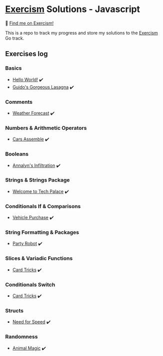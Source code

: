 # [Exercism](https://exercism.org/) Solutions - Javascript
👋 [Find me on Exercism!](https://exercism.org/profiles/SurfingElectron)

This is a repo to track my progress and store my solutions to the [Exercism](https://exercism.org/) Go track. 

## Exercises log
### Basics
- [Hello World!](https://github.com/SurfingElectron/exercism-solutions-go/tree/main/hello-world) ✔️
- [Guido's Gorgeous Lasagna](https://github.com/SurfingElectron/exercism-solutions-go/tree/main/guidos-gorgeous-lasagna) ✔️

### Comments
- [Weather Forecast](https://github.com/SurfingElectron/exercism-solutions-go/tree/main/weather-forecast) ✔️

### Numbers & Arithmetic Operators
- [Cars Assemble](https://github.com/SurfingElectron/exercism-solutions-go/tree/main/cars-assemble) ✔️

### Booleans
- [Annalyn's Infiltration](https://github.com/SurfingElectron/exercism-solutions-go/tree/main/annalyns-infiltration) ✔️

### Strings & Strings Package
- [Welcome to Tech Palace](https://github.com/SurfingElectron/exercism-solutions-go/tree/main/welcome-to-tech-palace) ✔️

### Conditionals If & Comparisons
- [Vehicle Purchase](https://github.com/SurfingElectron/exercism-solutions-go/tree/main/vehicle-purchase) ✔️

### String Formatting & Packages
- [Party Robot](https://github.com/SurfingElectron/exercism-solutions-go/tree/main/party-robot) ✔️

### Slices & Variadic Functions
- [Card Tricks](https://github.com/SurfingElectron/exercism-solutions-go/tree/main/card-tricks) ✔️

### Conditionals Switch
- [Card Tricks](https://github.com/SurfingElectron/exercism-solutions-go/tree/main/blackjack) ✔️

### Structs
- [Need for Speed](https://github.com/SurfingElectron/exercism-solutions-go/tree/main/need-for-speed) ✔️

### Randomness
- [Animal Magic](https://github.com/SurfingElectron/exercism-solutions-go/tree/main/animal-magic) ✔️